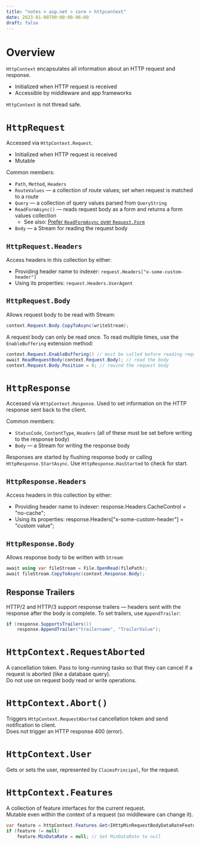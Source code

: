 ```yaml
---
title: "notes > asp.net > core > httpcontext"
date: 2023-01-08T00:00:00-06:00
draft: false
---
```


# Overview
`HttpContext` encapsulates all information about an HTTP request and response.
- Initialized when HTTP request is received
- Accessible by middleware and app frameworks

`HttpContext` <r>is not thread safe</r>.

# `HttpRequest`
Accessed via `HttpContext.Request`.
- Initialized when HTTP request is received
- Mutable
	
Common members:
- `Path`, `Method`, `Headers`
- `RouteValues` — a collection of route values; set when request is matched to a route
- `Query` — a collection of query values parsed from `QueryString`
- `ReadFormAsync()` — reads request body as a form and returns a form values collection
    - See also:  [Prefer `ReadFormAsync` over `Request.Form`](https://learn.microsoft.com/en-us/aspnet/core/fundamentals/best-practices?view=aspnetcore-7.0#prefer-readformasync-over-requestform)
- `Body` — a Stream for reading the request body

## `HttpRequest.Headers`
Access headers in this collection by either:
- Providing header name to indexer:  `request.Headers["x-some-custom-header"]`
- Using its properties:  `request.Headers.UserAgent`

## `HttpRequest.Body`
Allows request body to be read with Stream:
```cs
context.Request.Body.CopyToAsync(writeStream);
```
A request body can only be read once.
To read multiple times, use the `EnableBuffering` extension method:
```cs
context.Request.EnableBuffering() // must be called before reading request body
await ReadRequestBody(context.Request.Body); // read the body
context.Request.Body.Position = 0; // rewind the request body
```

# `HttpResponse`
Accessed via `HttpContext.Response`.
Used to set information on the HTTP response sent back to the client.

Common members:
- `StatusCode`, `ContentType`, `Headers` (all of these must be set before writing to the response body)
- `Body` — a Stream for writing the response body

Responses are started by flushing response body or calling `HttpResponse.StartAsync`.
Use `HttpResponse.HasStarted` to check for start.

## `HttpResponse.Headers`
Access headers in this collection by either:
- Providing header name to indexer:  response.Headers.CacheControl = "no-cache";
- Using its properties:  response.Headers["x-some-custom-header"] = "custom value";

## `HttpResponse.Body`
Allows response body to be written with `Stream`:
```cs
await using var fileStream = File.OpenRead(filePath);
await fileStream.CopyToAsync(context.Response.Body);
```

## Response Trailers
HTTP/2 and HTTP/3 support response trailers — headers sent with the response after the body is complete.
To set trailers, use `AppendTrailer`:
```cs
if (response.SupportsTrailers())
    response.AppendTrailer("trailername", "TrailerValue");
```

# `HttpContext.RequestAborted`
A cancellation token.  Pass to long-running tasks so that they can cancel if a request is aborted (like a database query).  
Do not use on request body read or write operations.

# `HttpContext.Abort()`
Triggers `HttpContext.RequestAborted` cancellation token and send notification to client.  
Does not trigger an HTTP response 400 (error).

# `HttpContext.User`
Gets or sets the user, represented by `ClaimsPrincipal`, for the request.

# `HttpContext.Features`
A collection of feature interfaces for the current request.  
Mutable even within the context of a request (so middleware can change it).
```cs
var feature = httpContext.Features.Get<IHttpMinRequestBodyDataRateFeature>(); // Get a feature from the collection
if (feature != null)
    feature.MinDataRate = null; // Set MinDataRate to null

```